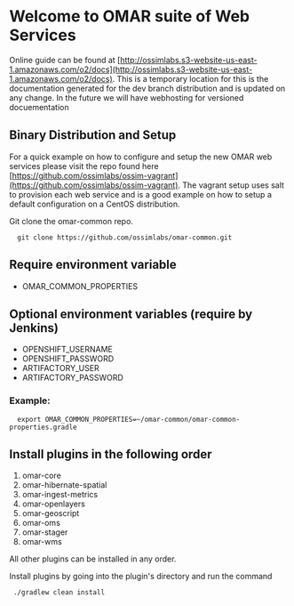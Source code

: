 # Welcome to OMAR suite of Web Services

Online guide can be found at [http://ossimlabs.s3-website-us-east-1.amazonaws.com/o2/docs](http://ossimlabs.s3-website-us-east-1.amazonaws.com/o2/docs).   This is a temporary location for this is the documentation generated for the dev branch distribution and is updated on any change.  In the future we will have webhosting for versioned docuementation

## Binary Distribution and Setup

For a quick example on how to configure and setup the new OMAR web services please visit the repo found here [https://github.com/ossimlabs/ossim-vagrant](https://github.com/ossimlabs/ossim-vagrant). The vagrant setup uses salt to provision each web service and is a good example on how to setup a default configuration on a CentOS distribution.

Git clone the omar-common repo.
```
  git clone https://github.com/ossimlabs/omar-common.git
```

## Require environment variable
- OMAR_COMMON_PROPERTIES

## Optional environment variables (require by Jenkins)
- OPENSHIFT_USERNAME
- OPENSHIFT_PASSWORD
- ARTIFACTORY_USER
- ARTIFACTORY_PASSWORD

### Example:
```
  export OMAR_COMMON_PROPERTIES=~/omar-common/omar-common-properties.gradle

```

## Install plugins in the following order

1. omar-core
2. omar-hibernate-spatial
3. omar-ingest-metrics
4. omar-openlayers
5. omar-geoscript
6. omar-oms
7. omar-stager
8. omar-wms

All other plugins can be installed in any order.

Install plugins by going into the plugin's directory and run the command

```
 ./gradlew clean install

```
